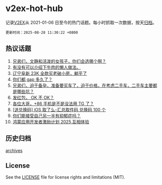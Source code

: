 # v2ex-hot-hub

 记录[V2EX](https://www.v2ex.com/)从 2021-01-06 日至今的热门话题。每小时抓取一次数据，按天[归档](archives)。

`更新时间：2025-08-28 11:30:22 +0800`

## 热议话题

1. [兄弟们，文静和活泼的女孩子，你们会选哪个啊？](https://www.v2ex.com/t/1155296)
1. [有没有可以介绍下牛肉的懒人做法。](https://www.v2ex.com/t/1155236)
1. [辽宁阜新 23K 全款买老破小房，躺平了](https://www.v2ex.com/t/1155230)
1. [你们都 gap 多久了？](https://www.v2ex.com/t/1155258)
1. [兄弟们，迫于备孕，准备要买车了，迫于价格，在考虑二手车，二手车主要都是哪些坑？](https://www.v2ex.com/t/1155415)
1. [发红包， OK 不 OK？](https://www.v2ex.com/t/1155299)
1. [各位大哥，+86 手机是不是没法用 TG 了？](https://www.v2ex.com/t/1155273)
1. [[送兑换码] iOS 取了么-汇总取件码 兑换码 100 个](https://www.v2ex.com/t/1155407)
1. [你们能接受自己另一半有抑郁症吗？](https://www.v2ex.com/t/1155433)
1. [鸿蒙应用开发者激励计划 2025,互相体验](https://www.v2ex.com/t/1155257)

## 历史归档

[archives](archives)

## License

See the [LICENSE](LICENSE) file for license rights and limitations (MIT).
